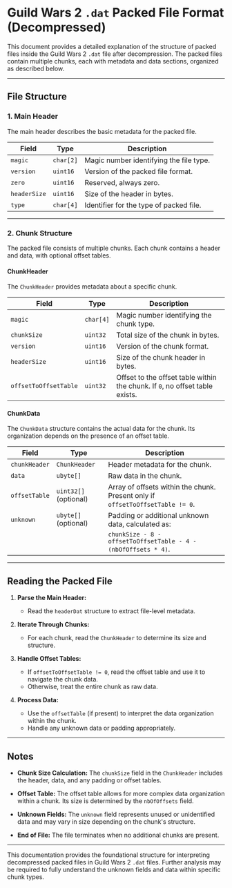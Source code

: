 # Guild Wars 2 `.dat` Packed File Format (Decompressed)

This document provides a detailed explanation of the structure of packed files inside the Guild Wars 2 `.dat` file after decompression. The packed files contain multiple chunks, each with metadata and data sections, organized as described below.

---

## **File Structure**

### **1. Main Header**

The main header describes the basic metadata for the packed file.

| Field          | Type       | Description                                                                 |
|-----------------|------------|-----------------------------------------------------------------------------|
| `magic`        | `char[2]`  | Magic number identifying the file type.                                     |
| `version`      | `uint16`   | Version of the packed file format.                                          |
| `zero`         | `uint16`   | Reserved, always zero.                                                      |
| `headerSize`   | `uint16`   | Size of the header in bytes.                                                |
| `type`         | `char[4]`  | Identifier for the type of packed file.                                     |

---

### **2. Chunk Structure**

The packed file consists of multiple chunks. Each chunk contains a header and data, with optional offset tables.

#### **ChunkHeader**

The `ChunkHeader` provides metadata about a specific chunk.

| Field                   | Type       | Description                                                                 |
|--------------------------|------------|-----------------------------------------------------------------------------|
| `magic`                 | `char[4]`  | Magic number identifying the chunk type.                                   |
| `chunkSize`             | `uint32`   | Total size of the chunk in bytes.                                          |
| `version`               | `uint16`   | Version of the chunk format.                                               |
| `headerSize`            | `uint16`   | Size of the chunk header in bytes.                                         |
| `offsetToOffsetTable`   | `uint32`   | Offset to the offset table within the chunk. If `0`, no offset table exists.|

#### **ChunkData**

The `ChunkData` structure contains the actual data for the chunk. Its organization depends on the presence of an offset table.

| Field                | Type                  | Description                                                                 |
|-----------------------|-----------------------|-----------------------------------------------------------------------------|
| `chunkHeader`        | `ChunkHeader`         | Header metadata for the chunk.                                             |
| `data`               | `ubyte[]`            | Raw data in the chunk.                                                     |
| `offsetTable`        | `uint32[]` (optional)| Array of offsets within the chunk. Present only if `offsetToOffsetTable != 0`. |
| `unknown`            | `ubyte[]` (optional) | Padding or additional unknown data, calculated as:                         |
|                       |                       | `chunkSize - 8 - offsetToOffsetTable - 4 - (nbOfOffsets * 4)`.             |

---

## **Reading the Packed File**

1. **Parse the Main Header:**
   - Read the `headerDat` structure to extract file-level metadata.

2. **Iterate Through Chunks:**
   - For each chunk, read the `ChunkHeader` to determine its size and structure.

3. **Handle Offset Tables:**
   - If `offsetToOffsetTable != 0`, read the offset table and use it to navigate the chunk data.
   - Otherwise, treat the entire chunk as raw data.

4. **Process Data:**
   - Use the `offsetTable` (if present) to interpret the data organization within the chunk.
   - Handle any unknown data or padding appropriately.

---

## **Notes**

- **Chunk Size Calculation:**
  The `chunkSize` field in the `ChunkHeader` includes the header, data, and any padding or offset tables.

- **Offset Table:**
  The offset table allows for more complex data organization within a chunk. Its size is determined by the `nbOfOffsets` field.

- **Unknown Fields:**
  The `unknown` field represents unused or unidentified data and may vary in size depending on the chunk's structure.

- **End of File:**
  The file terminates when no additional chunks are present.

---

This documentation provides the foundational structure for interpreting decompressed packed files in Guild Wars 2 `.dat` files. Further analysis may be required to fully understand the unknown fields and data within specific chunk types.